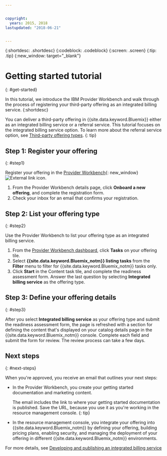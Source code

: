 ```yaml
---


copyright:
  years: 2015, 2018
lastupdated: "2018-06-21"


---
```


{:shortdesc: .shortdesc}
{:codeblock: .codeblock}
{:screen: .screen}
{:tip: .tip}
{:new_window: target="_blank"}

# Getting started tutorial
{: #get-started}

In this tutorial, we introduce the IBM Provider Workbench and walk through the process of registering your third-party offering as an integrated billing service.
{:shortdesc}

You can deliver a third-party offering in {{site.data.keyword.Bluemix}} either as an integrated billing service or a referral service. This tutorial focuses on the integrated billing service option. To learn more about the referral service option, see [Third-party offering types](/docs/third-party/offering-types.html).
{: tip}

## Step 1: Register your offering
{: #step1}

Register your offering in the [Provider Workbench](https://www.ibm.com/marketplace/workbench/){: new_window} ![External link icon](../icons/launch-glyph.svg "External link icon").

1. From the Provider Workbench details page, click **Onboard a new offering**, and complete the registration form.
2. Check your inbox for an email that confirms your registration.

## Step 2: List your offering type
{: #step2}

Use the Provider Workbench to list your offering type as an integrated billing service.

1. From the [Provider Workbench dashboard](https://www.ibm.com/marketplace/workbench/provider/dashboard), click **Tasks** on your offering tile.
2. Select **{{site.data.keyword.Bluemix_notm}} listing tasks** from the **Filter** menu to filter for {{site.data.keyword.Bluemix_notm}} tasks only.
3. Click **Start** in the Content task tile, and complete the readiness assessment form. Answer the last question by selecting **Integrated billing service** as the offering type.

## Step 3: Define your offering details
{: #step3}

After you select **Integrated billing service** as your offering type and submit the readiness assessment form, the page is refreshed with a section for defining the content that's displayed on your catalog details page in the {{site.data.keyword.Bluemix_notm}} console. Complete each field and submit the form for review. The review process can take a few days.

## Next steps
{: #next-steps}

When you're approved, you receive an email that outlines your next steps:

* In the Provider Workbench, you create your getting started documentation and marketing content.

  The email includes the link to where your getting started documentation is published. Save the URL, because you use it as you're working in the resource management console. 
  {: tip}

* In the resource management console, you integrate your offering into {{site.data.keyword.Bluemix_notm}} by defining your offering, building pricing plans, enabling security, and managing the deployment of your offering in different {{site.data.keyword.Bluemix_notm}} environments. 

For more details, see [Developing and publishing an integrated billing service](/docs/third-party/integrated-billing-service.html)

